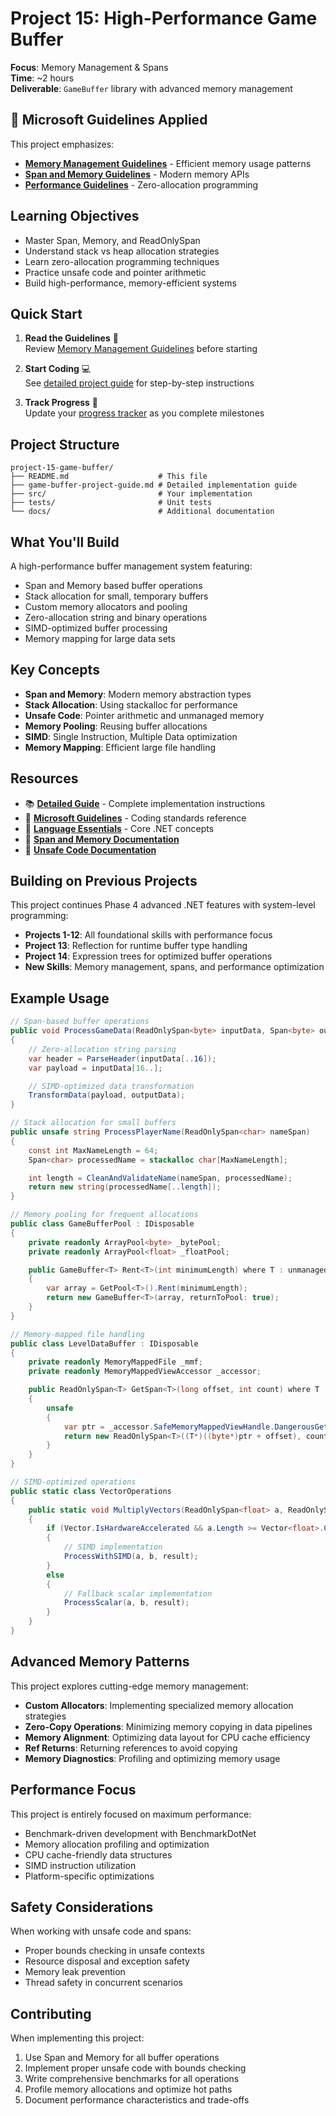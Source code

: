 # Project 15: High-Performance Game Buffer

**Focus**: Memory Management & Spans  
**Time**: ~2 hours  
**Deliverable**: `GameBuffer` library with advanced memory management

## 📏 Microsoft Guidelines Applied

This project emphasizes:

- **[Memory Management Guidelines](../microsoft-design-guidelines.md#memory-management)** - Efficient memory usage patterns
- **[Span and Memory Guidelines](../microsoft-design-guidelines.md#span-memory-guidelines)** - Modern memory APIs
- **[Performance Guidelines](../microsoft-design-guidelines.md#performance-guidelines)** - Zero-allocation programming

## Learning Objectives

- Master Span<T>, Memory<T>, and ReadOnlySpan<T>
- Understand stack vs heap allocation strategies
- Learn zero-allocation programming techniques
- Practice unsafe code and pointer arithmetic
- Build high-performance, memory-efficient systems

## Quick Start

1. **Read the Guidelines** 📖  
   Review [Memory Management Guidelines](../microsoft-design-guidelines.md#memory-management) before starting

2. **Start Coding** 💻  
   See [detailed project guide](game-buffer-project-guide.md) for step-by-step instructions

3. **Track Progress** 🎯  
   Update your [progress tracker](../progress-tracker.md) as you complete milestones

## Project Structure

```
project-15-game-buffer/
├── README.md                    # This file
├── game-buffer-project-guide.md # Detailed implementation guide
├── src/                         # Your implementation
├── tests/                       # Unit tests
└── docs/                        # Additional documentation
```

## What You'll Build

A high-performance buffer management system featuring:

- Span<T> and Memory<T> based buffer operations
- Stack allocation for small, temporary buffers
- Custom memory allocators and pooling
- Zero-allocation string and binary operations
- SIMD-optimized buffer processing
- Memory mapping for large data sets

## Key Concepts

- **Span<T> and Memory<T>**: Modern memory abstraction types
- **Stack Allocation**: Using stackalloc for performance
- **Unsafe Code**: Pointer arithmetic and unmanaged memory
- **Memory Pooling**: Reusing buffer allocations
- **SIMD**: Single Instruction, Multiple Data optimization
- **Memory Mapping**: Efficient large file handling

## Resources

- 📚 **[Detailed Guide](game-buffer-project-guide.md)** - Complete implementation instructions
- 📖 **[Microsoft Guidelines](../microsoft-design-guidelines.md)** - Coding standards reference
- 🧠 **[Language Essentials](../language-essentials.md)** - Core .NET concepts
- 📘 **[Span and Memory Documentation](https://learn.microsoft.com/en-us/dotnet/standard/memory-and-spans/)**
- 📘 **[Unsafe Code Documentation](https://learn.microsoft.com/en-us/dotnet/csharp/language-reference/unsafe-code)**

## Building on Previous Projects

This project continues Phase 4 advanced .NET features with system-level programming:

- **Projects 1-12**: All foundational skills with performance focus
- **Project 13**: Reflection for runtime buffer type handling
- **Project 14**: Expression trees for optimized buffer operations
- **New Skills**: Memory management, spans, and performance optimization

## Example Usage

```csharp
// Span-based buffer operations
public void ProcessGameData(ReadOnlySpan<byte> inputData, Span<byte> outputData)
{
    // Zero-allocation string parsing
    var header = ParseHeader(inputData[..16]);
    var payload = inputData[16..];

    // SIMD-optimized data transformation
    TransformData(payload, outputData);
}

// Stack allocation for small buffers
public unsafe string ProcessPlayerName(ReadOnlySpan<char> nameSpan)
{
    const int MaxNameLength = 64;
    Span<char> processedName = stackalloc char[MaxNameLength];

    int length = CleanAndValidateName(nameSpan, processedName);
    return new string(processedName[..length]);
}

// Memory pooling for frequent allocations
public class GameBufferPool : IDisposable
{
    private readonly ArrayPool<byte> _bytePool;
    private readonly ArrayPool<float> _floatPool;

    public GameBuffer<T> Rent<T>(int minimumLength) where T : unmanaged
    {
        var array = GetPool<T>().Rent(minimumLength);
        return new GameBuffer<T>(array, returnToPool: true);
    }
}

// Memory-mapped file handling
public class LevelDataBuffer : IDisposable
{
    private readonly MemoryMappedFile _mmf;
    private readonly MemoryMappedViewAccessor _accessor;

    public ReadOnlySpan<T> GetSpan<T>(long offset, int count) where T : unmanaged
    {
        unsafe
        {
            var ptr = _accessor.SafeMemoryMappedViewHandle.DangerousGetHandle();
            return new ReadOnlySpan<T>((T*)((byte*)ptr + offset), count);
        }
    }
}

// SIMD-optimized operations
public static class VectorOperations
{
    public static void MultiplyVectors(ReadOnlySpan<float> a, ReadOnlySpan<float> b, Span<float> result)
    {
        if (Vector.IsHardwareAccelerated && a.Length >= Vector<float>.Count)
        {
            // SIMD implementation
            ProcessWithSIMD(a, b, result);
        }
        else
        {
            // Fallback scalar implementation
            ProcessScalar(a, b, result);
        }
    }
}
```

## Advanced Memory Patterns

This project explores cutting-edge memory management:

- **Custom Allocators**: Implementing specialized memory allocation strategies
- **Zero-Copy Operations**: Minimizing memory copying in data pipelines
- **Memory Alignment**: Optimizing data layout for CPU cache efficiency
- **Ref Returns**: Returning references to avoid copying
- **Memory Diagnostics**: Profiling and optimizing memory usage

## Performance Focus

This project is entirely focused on maximum performance:

- Benchmark-driven development with BenchmarkDotNet
- Memory allocation profiling and optimization
- CPU cache-friendly data structures
- SIMD instruction utilization
- Platform-specific optimizations

## Safety Considerations

When working with unsafe code and spans:

- Proper bounds checking in unsafe contexts
- Resource disposal and exception safety
- Memory leak prevention
- Thread safety in concurrent scenarios

## Contributing

When implementing this project:

1. Use Span<T> and Memory<T> for all buffer operations
2. Implement proper unsafe code with bounds checking
3. Write comprehensive benchmarks for all operations
4. Profile memory allocations and optimize hot paths
5. Document performance characteristics and trade-offs

